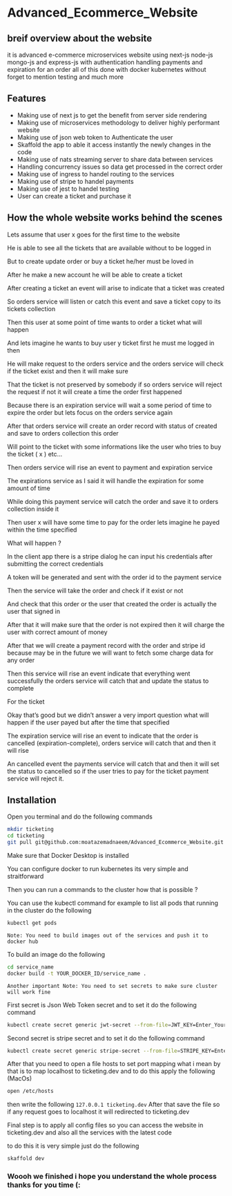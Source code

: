 # Advanced_Ecommerce_Website

## breif overview about the website
it is advanced e-commerce microservices 
website using next-js node-js mongo-js and express-js with authentication handling 
payments and expiration for an order all of this done with docker 
kubernetes without forget to mention testing and much more 

## Features

- Making use of next js to get the benefit from server side rendering
- Making use of microservices methodology to deliver highly performant website
- Making use of json web token to Authenticate the user 
- Skaffold the app to able it access instantly the newly changes in the code 
- Making use of nats streaming server to share data between services
- Handling concurrency issues so data get processed in the correct order
- Making use of ingress to handel routing to the services
- Making use of stripe to handel payments
- Making use of jest to handel testing 
- User can create a ticket and purchase it

## How the whole website works behind the scenes 

Lets assume that user x goes for the first time to the website

He is able to see all the tickets that are available without to be logged in

But to create update order or buy a ticket he/her must be loved in

After he make a new account he will be able to create a ticket

After creating a ticket an event will arise to indicate that a ticket was created

So orders service will listen or catch this event and save a ticket copy to its tickets collection

Then this user at some point of time wants to order a ticket what will happen

And lets imagine he wants to buy user y ticket first he must me logged in then 

He will make request to the orders service and the orders service will check if the ticket exist and then it will make sure

That the ticket is not preserved by somebody if so orders service will reject the request if not it will create a time the order first happened

Because there is an expiration service will wait a some period of time to expire the order but lets focus on the orders service again

After that orders service will create an order record with status of created and save to orders collection this order 

Will point to the ticket with some informations like the user who tries to buy the ticket ( x ) etc…

Then orders service will rise an event to payment and expiration service

The expirations service as I said it will handle the expiration for some amount of time

While doing this payment service will catch the order and save it to orders collection inside it 

Then user x will have some time to pay for the order lets imagine he payed within the time specified 

What will happen ?

In the client app there is a stripe dialog he can input his credentials after submitting the correct credentials 

A token will be generated and sent with the order id to the payment service

Then the service will take the order and check if it exist or not

And check that this order or the user that created the order is actually the user that signed in 

After that it will make sure that the order is not expired then it will charge the user with correct amount of money 

After that we will create a payment record with the order and stripe id because may be in the future we will want to fetch some charge data for any order

Then this service will rise an event indicate that everything went successfully the orders service will catch that and update the status to complete 

For the ticket 

Okay that’s good but we didn’t answer  a very import question what will happen if the user payed but after the time that specified 

The expiration service will rise an event to indicate that the order is cancelled (expiration-complete), orders service will catch that and then it will rise 

An cancelled event the payments service will catch that and then it will set the status to cancelled so if the user tries to pay for the ticket payment service will reject it.

## Installation

Open you terminal and do the following commands

```sh
mkdir ticketing
cd ticketing
git pull git@github.com:moatazemadnaeem/Advanced_Ecommerce_Website.git
```
Make sure that Docker Desktop is installed 

You can configure docker to run kubernetes its very simple and straitforward

Then you can run a commands to the cluster how that is possible ?

You can use the kubectl command for example to list all pods that running in the cluster do the following 

```sh
kubectl get pods
```
`Note: You need to build images out of the services and push it to docker hub`

To build an image do the following

```sh
cd service_name
docker build -t YOUR_DOCKER_ID/service_name .
```
`Another important Note: You need to set secrets to make sure cluster will work fine`

First secret is Json Web Token secret and to set it do the following command

```sh
kubectl create secret generic jwt-secret --from-file=JWT_KEY=Enter_Your_Secret
```

Second secret is stripe secret and to set it do the following command

```sh
kubectl create secret generic stripe-secret --from-file=STRIPE_KEY=Enter_Your_Secret
```

After that you need to open a file hosts to set port mapping what i mean by that is to map localhost to ticketing.dev 
and to do this apply the following (MacOs)

```sh
open /etc/hosts
```

then write the following 
`127.0.0.1 ticketing.dev`
After that save the file so if any request goes to localhost it will redirected to ticketing.dev

Final step is to apply all config files so you can access the website in ticketing.dev and also all the services with the latest code 

to do this it is very simple just do the following 

```sh
skaffold dev
```

### Woooh we finished i hope you understand the whole process thanks for you time (:


